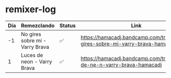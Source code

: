 # remixer-log

| Día | Remezclando                 | Status | Link | 
|-----|-----------------------------|--------|------|
| -1  | No gires sobre mí - Varry Brava | ✅     | https://hamacadj.bandcamp.com/track/no-gires-sobre-mi-varry-brava-hamacadj | 
| 1   | Luces de neon - Varry Brava | ✅     |https://hamacadj.bandcamp.com/track/luces-de-ne-n-varry-brava-hamacadj |


